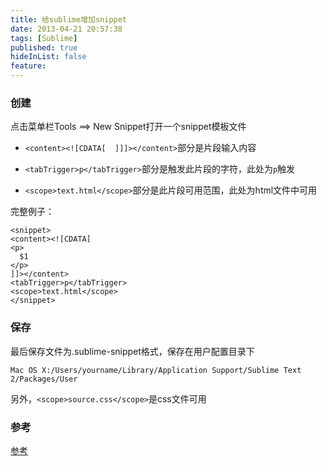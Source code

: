 ```yaml
---
title: 给sublime增加snippet
date: 2013-04-21 20:57:38
tags: [Sublime]
published: true
hideInList: false
feature: 
---
```


### 创建
点击菜单栏Tools ==> New Snippet打开一个snippet模板文件

- `<content><![CDATA[  ]]]></content>`部分是片段输入内容

- `<tabTrigger>p</tabTrigger>`部分是触发此片段的字符，此处为`p`触发

- `<scope>text.html</scope>`部分是此片段可用范围，此处为html文件中可用

完整例子：

    <snippet>
    <content><![CDATA[
    <p>
      $1
    </p>
    ]]></content>
    <tabTrigger>p</tabTrigger>
    <scope>text.html</scope>
    </snippet>  

### 保存

最后保存文件为.sublime-snippet格式，保存在用户配置目录下

    Mac OS X:/Users/yourname/Library/Application Support/Sublime Text 2/Packages/User

另外，`<scope>source.css</scope>`是css文件可用

### 参考
[参考](http://www.granneman.com/webdev/editors/sublime-text/top-features-of-sublime-text/quickly-insert-text-and-code-with-sublime-text-snippets/)